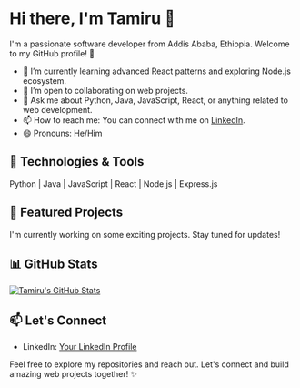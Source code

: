 # Hi there, I'm Tamiru 👋

I'm a passionate software developer from Addis Ababa, Ethiopia. Welcome to my GitHub profile! 🚀

- 🌱 I’m currently learning advanced React patterns and exploring Node.js ecosystem.
- 👯 I’m open to collaborating on web projects.
- 💬 Ask me about Python, Java, JavaScript, React, or anything related to web development.
- 📫 How to reach me: You can connect with me on [LinkedIn](https://www.linkedin.com/in/tamiru-alemnew/).
- 😄 Pronouns: He/Him

## 🔧 Technologies & Tools

Python | Java | JavaScript | React | Node.js | Express.js

## 🌟 Featured Projects

I'm currently working on some exciting projects. Stay tuned for updates!

## 📊 GitHub Stats

[![Tamiru's GitHub Stats](https://github-readme-stats.vercel.app/api?username=yourgithubusername&show_icons=true&theme=dark)](https://github.com/Tamiru-Alemnew)

## 📫 Let's Connect

- LinkedIn: [Your LinkedIn Profile](https://www.linkedin.com/in/tamiru-alemnew/)

Feel free to explore my repositories and reach out. Let's connect and build amazing web projects together! ✨
